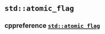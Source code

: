 # `std::atomic_flag`



## cppreference [`std::atomic_flag`](https://en.cppreference.com/w/cpp/atomic/atomic_flag)